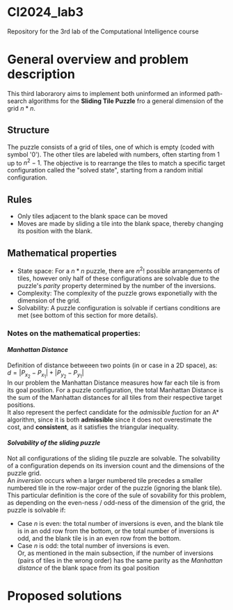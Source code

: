 # CI2024_lab3
Repository for the 3rd lab of the Computational Intelligence course

# General overview and problem description
This third laborarory aims to implement both uninformed an informed path-search algorithms for the **Sliding Tile Puzzle** fro a general dimension of the grid $n*n$.
## Structure
The puzzle consists of a grid of tiles, one of which is empty (coded with symbol '0'). The other tiles are labeled with numbers, often starting from 1 up to $n^2−1$.
The objective is to rearrange the tiles to match a specific target configuration called the "solved state", starting from a random initial configuration.
## Rules
+ Only tiles adjacent to the blank space can be moved
+ Moves are made by sliding a tile into the blank space, thereby changing its position with the blank.
## Mathematical properties
+ State space: For a $n*n$ puzzle, there are $n^{2}!$ possible arrangements of tiles, however only half of these configurations are solvable due to the puzzle's *parity* property determined by the number of the inversions.
+ Complexity: The complexity of the puzzle grows exponetially with the dimension of the grid.
+ Solvability: A puzzle configuration is solvable if certians conditions are met (see bottom of this section for more details).


### Notes on the mathematical properties:
#### *Manhattan Distance* 
Definition of distance betweeen two points (in or case in a 2D space), as: <br>$d = |P_{x_2} - P_{x_1}|+|P_{y_2} - P_{y_1}|$  
In our problem the Manhattan Distance measures how far each tile is from its goal position. For a puzzle configuration, the total Manhattan Distance is the sum of the Manhattan distances for all tiles from their respective target positions.  
It also represent the perfect candidate for the *admissible fuction* for an A* algorithm, since it is both **admissible** since it does not overestimate the cost, and **consistent**, as it satisfies the triangular inequality.  
#### *Solvability of the sliding puzzle*
Not all configurations of the sliding tile puzzle are solvable. The solvability of a configuration depends on its inversion count and the dimensions of the puzzle grid.  
An *inversion* occurs when a larger numbered tile precedes a smaller numbered tile in the row-major order of the puzzle (ignoring the blank tile). This particular definition is the core of the sule of sovability for this problem, as depending on the even-ness / odd-ness of the dimension of the grid, the puzzle is solvable if:
+ Case *n* is even: the total number of inversions is even, and the blank tile is in an odd row from the bottom, or the total number of inversions is odd, and the blank tile is in an even row from the bottom.
+ Case *n* is odd: the total number of inversions is even.<br>
Or, as mentioned in the main subsection, if the number of inversions (pairs of tiles in the wrong order) has the same parity as the *Manhattan distance* of the blank space from its goal position

# Proposed solutions


